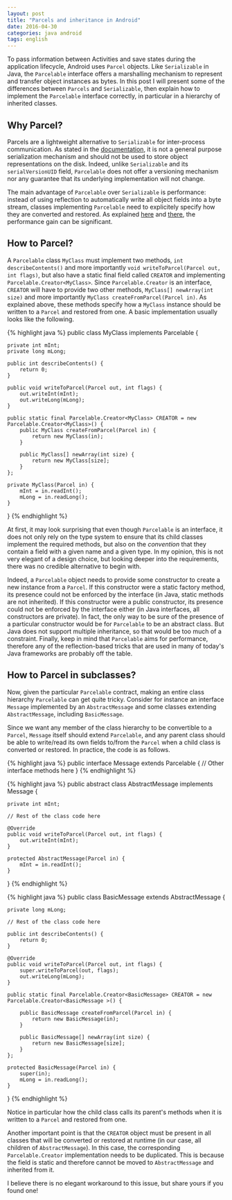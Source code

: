 ```yaml
---
layout: post
title: "Parcels and inheritance in Android"
date: 2016-04-30
categories: java android
tags: english
---
```

To pass information between Activities and save states during the application lifecycle, Android uses `Parcel` objects.
Like `Serializable` in Java, the `Parcelable` interface offers a marshalling mechanism to represent and transfer object instances as bytes.
In this post I will present some of the differences between `Parcels` and `Serializable`, then explain how to implement the `Parcelable` interface correctly, in particular in a hierarchy of inherited classes.

<!--more-->

## Why Parcel?

Parcels are a lightweight alternative to `Serializable` for inter-process communication.
As stated in the [documentation](http://developer.android.com/reference/android/os/Parcel.html), it is not a general purpose serialization mechanism and should not be used to store object representations on the disk.
Indeed, unlike `Serializable` and its `serialVersionUID` field, `Parcelable` does not offer a versioning mechanism nor any guarantee that its underlying implementation will not change.

The main advantage of `Parcelable` over `Serializable` is performance: instead of using reflection to automatically write all object fields into a byte stream, classes implementing `Parcelable` need to explicitely specify how they are converted and restored.
As explained [here](http://www.developerphil.com/parcelable-vs-serializable/) and [there](http://www.3pillarglobal.com/insights/parcelable-vs-java-serialization-in-android-app-development), the performance gain can be significant.


## How to Parcel?

A `Parcelable` class `MyClass` must implement two methods, `int describeContents()` and more importantly `void writeToParcel(Parcel out, int flags)`, but also have a static final field called `CREATOR` and implementing `Parcelable.Creator<MyClass>`.
Since `Parcelable.Creator` is an interface, `CREATOR` will have to provide two other methods, `MyClass[] newArray(int size)` and more importantly `MyClass createFromParcel(Parcel in)`.
As explained above, these methods specify how a `MyClass` instance should be written to a `Parcel` and restored from one.
A basic implementation usually looks like the following.

{% highlight java %}
public class MyClass implements Parcelable {

    private int mInt;
    private long mLong;
    
    public int describeContents() {
        return 0;
    }
    
    public void writeToParcel(Parcel out, int flags) {
        out.writeInt(mInt);
        out.writeLong(mLong);
    }
    
    public static final Parcelable.Creator<MyClass> CREATOR = new Parcelable.Creator<MyClass>() {
        public MyClass createFromParcel(Parcel in) {
            return new MyClass(in);
        }
    
        public MyClass[] newArray(int size) {
            return new MyClass[size];
        }
    };
    
    private MyClass(Parcel in) {
        mInt = in.readInt();
        mLong = in.readLong();
    }
}
{% endhighlight %}

At first, it may look surprising that even though `Parcelable` is an interface, it does not only rely on the type system to ensure that its child classes implement the required methods, but also on the *convention* that they contain a field with a given name and a given type.
In my opinion, this is not very elegant of a design choice, but looking deeper into the requirements, there was no credible alternative to begin with.

Indeed, a `Parcelable` object needs to provide some constructor to create a new instance from a `Parcel`.
If this constructor were a static factory method, its presence could not be enforced by the interface (in Java, static methods are not inherited).
If this constructor were a public constructor, its presence could not be enforced by the interface either (in Java interfaces, all constructors are private).
In fact, the only way to be sure of the presence of a particular constructor would be for `Parcelable` to be an abstract class.
But Java does not support multiple inheritance, so that would be too much of a constraint.
Finally, keep in mind that `Parcelable` aims for performance, therefore any of the reflection-based tricks that are used in many of today's Java frameworks are probably off the table.


## How to Parcel in subclasses?

Now, given the particular `Parcelable` contract, making an entire class hierarchy `Parcelable` can get quite tricky.
Consider for instance an interface `Message` implemented by an `AbstractMessage` and some classes extending `AbstractMessage`, including `BasicMessage`.

Since we want any member of the class hierarchy to be convertible to a `Parcel`, `Message` itself should extend `Parcelable`, and any parent class should be able to write/read its own fields to/from the `Parcel` when a child class is converted or restored.
In practice, the code is as follows.


{% highlight java %}
public interface Message extends Parcelable {
    // Other interface methods here
}
{% endhighlight %}


{% highlight java %}
public abstract class AbstractMessage implements Message {

    private int mInt;
    
    // Rest of the class code here
    
    @Override
    public void writeToParcel(Parcel out, int flags) {
        out.writeInt(mInt);
    }
    
    protected AbstractMessage(Parcel in) {
        mInt = in.readInt();
    }
}
{% endhighlight %}


{% highlight java %}
public class BasicMessage extends AbstractMessage {

    private long mLong;
    
    // Rest of the class code here
    
    public int describeContents() {
        return 0;
    }
    
    @Override
    public void writeToParcel(Parcel out, int flags) {
        super.writeToParcel(out, flags);
        out.writeLong(mLong);
    }
    
    public static final Parcelable.Creator<BasicMessage> CREATOR = new Parcelable.Creator<BasicMessage >() {
    
        public BasicMessage createFromParcel(Parcel in) {
            return new BasicMessage(in);
        }
        
        public BasicMessage[] newArray(int size) {
            return new BasicMessage[size];
        }
    };
    
    protected BasicMessage(Parcel in) {
        super(in);
        mLong = in.readLong();
    }
}
{% endhighlight %}

Notice in particular how the child class calls its parent's methods when it is written to a `Parcel` and restored from one.

Another important point is that the `CREATOR` object must be present in all classes that will be converted or restored at runtime (in our case, all children of `AbstractMessage`).
In this case, the corresponding `Parcelable.Creator` implementation needs to be duplicated.
This is because the field is static and therefore cannot be moved to `AbstractMessage` and inherited from it.

I believe there is no elegant workaround to this issue, but share yours if you found one!
